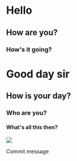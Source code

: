 #  Hello
## How are you?
### How's it going?
# Good day sir
## How is your day?
### Who are you?
#### What's all this then?
![](https://octodex.github.com/images/yaktocat.png)

Commit message
